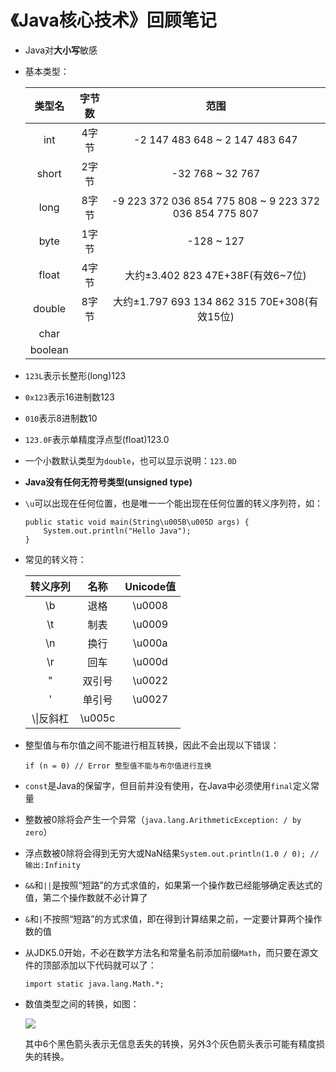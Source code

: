 # 《Java核心技术》回顾笔记

- Java对**大小写**敏感

- 基本类型：

    |类型名|字节数|范围|
    |:---:|:---:|:---:|
    |int|4字节|-2 147 483 648 ~ 2 147 483 647|
    |short|2字节|-32 768 ~ 32 767|
    |long|8字节|-9 223 372 036 854 775 808 ~ 9 223 372 036 854 775 807|
    |byte|1字节|-128 ~ 127|
    |float|4字节|大约±3.402 823 47E+38F(有效6~7位)|
    |double|8字节|大约±1.797 693 134 862 315 70E+308(有效15位)|
    |char|||
    |boolean|||

- `123L`表示长整形(long)123 

- `0x123`表示16进制数123 

- `010`表示8进制数10 

- `123.0F`表示单精度浮点型(float)123.0

- 一个小数默认类型为`double`，也可以显示说明：`123.0D`

- **Java没有任何无符号类型(unsigned type)**
    
- `\u`可以出现在任何位置，也是唯一一个能出现在任何位置的转义序列符，如：

    ```[Java]
    public static void main(String\u005B\u005D args) {
        System.out.println("Hello Java");
    }
    ```

- 常见的转义符：

    |转义序列|名称|Unicode值|
    |:---:|:---:|:---:|
    |\b|退格|\u0008|
    |\t|制表|\u0009|
    |\n|换行|\u000a|
    |\r|回车|\u000d|
    |\"|双引号|\u0022|
    |\'|单引号|\u0027|
    |\\\\|反斜杠|\u005c|

- 整型值与布尔值之间不能进行相互转换，因此不会出现以下错误：

    ```[Java]
    if (n = 0) // Error 整型值不能与布尔值进行互换
    ```

- `const`是Java的保留字，但目前并没有使用，在Java中必须使用`final`定义常量

- 整数被0除将会产生一个异常（`java.lang.ArithmeticException: / by zero`）

- 浮点数被0除将会得到无穷大或NaN结果`System.out.println(1.0 / 0); // 输出:Infinity`

- `&&`和`||`是按照“短路”的方式求值的，如果第一个操作数已经能够确定表达式的值，第二个操作数就不必计算了

- `&`和`|`不按照“短路”的方式求值，即在得到计算结果之前，一定要计算两个操作数的值

- 从JDK5.0开始，不必在数学方法名和常量名前添加前缀`Math`，而只要在源文件的顶部添加以下代码就可以了：

    ```[Java]
    import static java.lang.Math.*;
    ```

- 数值类型之间的转换，如图：

    ![](https://github.com/yangruihan/Notes/blob/master/Image/%E6%95%B0%E5%80%BC%E7%B1%BB%E5%9E%8B%E4%B9%8B%E9%97%B4%E7%9A%84%E5%90%88%E6%B3%95%E8%BD%AC%E6%8D%A2%E5%9B%BE.png?raw=true)
    
    其中6个黑色箭头表示无信息丢失的转换，另外3个灰色箭头表示可能有精度损失的转换。